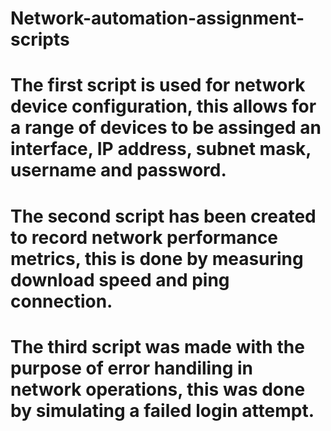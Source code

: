 # Network-automation-assignment-scripts
# The first script is used for network device configuration, this allows for a range of devices to be assinged an interface, IP address, subnet mask, username and password.
# The second script has been created to record network performance metrics, this is done by measuring download speed and ping connection.
# The third script was made with the purpose of error handiling in network operations, this was done by simulating a failed login attempt.
